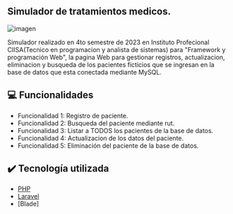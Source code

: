 ## Simulador de tratamientos medicos.
![imagen](https://github.com/JoaquinEscobarDev/simulador-tratamiento-medico/assets/152922219/1e21ac20-1f38-43d8-9474-f94e670ab0c4)

Simulador realizado en 4to semestre de 2023 en Instituto Profecional CIISA(Tecnico en programacion y analista de sistemas) para "Framework y programación Web", la pagina Web para gestionar registros, actualizacion, eliminacion y busqueda de los pacientes ficticios que se ingresan en la base de datos que esta conectada mediante MySQL.

## 💻 Funcionalidades

- Funcionalidad 1: Registro de paciente.
- Funcionalidad 2: Busqueda del paciente mediante rut.
- Funcionalidad 3: Listar a TODOS los pacientes de la base de datos.
- Funcionalidad 4: Actualizacion de los datos del paciente.
- Funcionalidad 5: Eliminación del paciente de la base de datos.

## ✔️ Tecnología utilizada

- [PHP](https://www.php.net/manual/es/index.php)
- [Laravel](https://laravel.com)
- [Blade]
